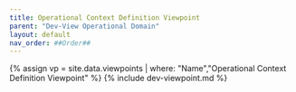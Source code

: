 ```yaml
---
title: Operational Context Definition Viewpoint
parent: "Dev-View Operational Domain"
layout: default
nav_order: ##Order##
---
```

{% assign vp = site.data.viewpoints | where: "Name","Operational Context Definition Viewpoint" %}
{% include dev-viewpoint.md %}